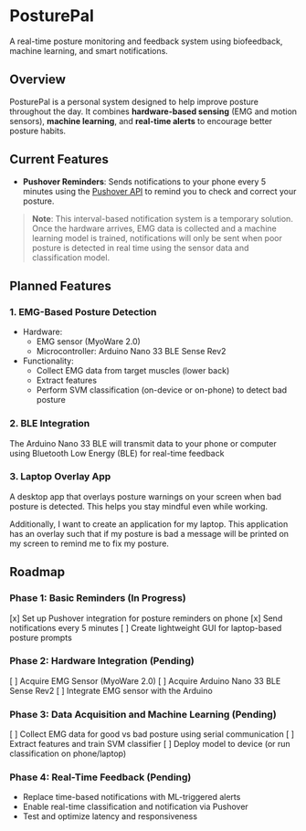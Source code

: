 # PosturePal
A real-time posture monitoring and feedback system using biofeedback, machine learning, and smart notifications.

## Overview
PosturePal is a personal system designed to help improve posture throughout the day. It combines **hardware-based sensing** (EMG and motion sensors), **machine learning**, and **real-time alerts** to encourage better posture habits.


## Current Features
- **Pushover Reminders**: Sends notifications to your phone every 5 minutes using the [Pushover API](https://pushover.net/api) to remind you to check and correct your posture.
> **Note**: This interval-based notification system is a temporary solution. Once the hardware arrives, EMG data is collected and a machine learning model is trained, notifications will only be sent when poor posture is detected in real time using the sensor data and classification model.


## Planned Features
### 1. EMG-Based Posture Detection
- Hardware:
    - EMG sensor (MyoWare 2.0)
    - Microcontroller: Arduino Nano 33 BLE Sense Rev2
- Functionality:
    - Collect EMG data from target muscles (lower back)
    - Extract features
    - Perform SVM classification (on-device or on-phone) to detect bad posture
### 2. BLE Integration
The Arduino Nano 33 BLE will transmit data to your phone or computer using Bluetooth Low Energy (BLE) for real-time feedback
### 3. Laptop Overlay App
A desktop app that overlays posture warnings on your screen when bad posture is detected. This helps you stay mindful even while working.
<!-- In the future, I will use EMG sensors in combination with an Arduino Nano 33 BLE Sense rev2 to monitor the EMG signals and extract basic features. These will be sent using BLE to the device and said device performs the classification task (SVM) of poor posture vs good posture. Based on the results, an alert will be sent to me to remind me to fix my posture on my phone.  -->

Additionally, I want to create an application for my laptop. This application has an overlay such that if my posture is bad a message will be printed on my screen to remind me to fix my posture.

## Roadmap
### Phase 1: Basic Reminders (In Progress)
[x] Set up Pushover integration for posture reminders on phone
[x] Send notifications every 5 minutes
[ ] Create lightweight GUI for laptop-based posture prompts

### Phase 2: Hardware Integration (Pending)
[ ] Acquire EMG Sensor (MyoWare 2.0)
[ ] Acquire Arduino Nano 33 BLE Sense Rev2
[ ] Integrate EMG sensor with the Arduino

### Phase 3: Data Acquisition and Machine Learning (Pending)
[ ] Collect EMG data for good vs bad posture using serial communication
[ ] Extract features and train SVM classifier
[ ] Deploy model to device (or run classification on phone/laptop)

### Phase 4: Real-Time Feedback (Pending)
- Replace time-based notifications with ML-triggered alerts
- Enable real-time classification and notification via Pushover
- Test and optimize latency and responsiveness
